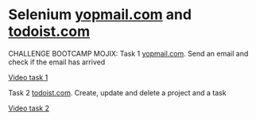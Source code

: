 # Selenium [yopmail.com](https://yopmail.com/) and [todoist.com](https://todoist.com/)
CHALLENGE BOOTCAMP MOJIX: 
Task 1 [yopmail.com](https://yopmail.com/). Send an email and check if the email has arrived 

[Video task 1](https://github.com/borismm3/mojixbootcamp/assets/88692480/03fb0dda-4dea-4603-a5e8-ee5dd9d32a06)

Task 2 [todoist.com](https://todoist.com/). Create, update and delete a project and a task

[Video task 2](https://github.com/borismm3/mojixbootcamp/assets/88692480/bc490220-6460-4456-971e-261526f2ccb3)
